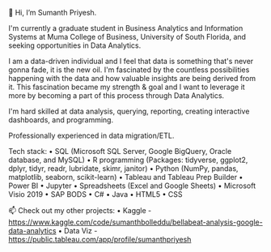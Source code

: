 👋 Hi, I’m Sumanth Priyesh.

I'm currently a graduate student in Business Analytics and Information Systems at Muma College of Business, University of South Florida, and seeking opportunities in Data Analytics.

I am a data-driven individual and I feel that data is something that's never gonna fade, it is the new oil. I'm fascinated by the countless possibilities happening with the data and how valuable insights are being derived from it. This fascination became my strength & goal and I want to leverage it more by becoming a part of this process through Data Analytics.

I'm hard skilled at data analysis, querying, reporting, creating interactive dashboards, and programming.

Professionally experienced in data migration/ETL.

Tech stack:
• SQL (Microsoft SQL Server, Google BigQuery, Oracle database, and MySQL)
• R programming (Packages: tidyverse, ggplot2, dplyr, tidyr, readr, lubridate, skimr, janitor)
• Python (NumPy, pandas, matplotlib, seaborn, scikit-learn)
• Tableau and Tableau Prep Builder
• Power BI
• Jupyter
• Spreadsheets (Excel and Google Sheets)
• Microsoft Visio 2019
• SAP BODS
• C#
• Java
• HTML5
• CSS

📫 Check out my other projects:
• Kaggle - https://www.kaggle.com/code/sumanthbolleddu/bellabeat-analysis-google-data-analytics • Data Viz - https://public.tableau.com/app/profile/sumanthpriyesh
      
     

<!---
BSumanthPriyesh/BSumanthPriyesh is a ✨ special ✨ repository because its `README.md` (this file) appears on your GitHub profile.
You can click the Preview link to take a look at your changes.
--->
